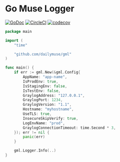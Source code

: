 # Go Muse Logger

[![GoDoc](https://godoc.org/github.com/dailymuse/gml?status.svg)](https://godoc.org/github.com/dailymuse/gml) [![CircleCI](https://circleci.com/gh/dailymuse/gml.svg?style=svg)](https://circleci.com/gh/dailymuse/gml) [![codecov](https://codecov.io/gh/dailymuse/gml/branch/master/graph/badge.svg)](https://codecov.io/gh/dailymuse/gml)

```go
package main

import (
	"time"

	"github.com/dailymuse/gml"
)

func main() {
    if err := gml.New(&gml.Config{
        AppName: "app-name",
        IsProdEnv: true,
        IsStagingEnv: false,
        IsTestEnv: false,
        GraylogAddress: "127.0.0.1",
        GraylogPort: 1234,
        GraylogVersion: "1.1",
        Hostname: "myhostname",
        UseTLS: true,
        InsecureSkipVerify: true,
        LogEnvName: "prod",
        GraylogConnectionTimeout: time.Second * 3,
    }); err != nil {
        panic(err)
    }

    gml.Logger.Info(..)
}
```